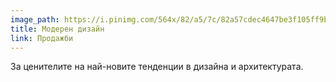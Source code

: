 ```yaml
---
image_path: https://i.pinimg.com/564x/82/a5/7c/82a57cdec4647be3f105ff9be8a4da85.jpg
title: Модерен дизайн
link: Продажби
---
```

За ценителите на най-новите тенденции в дизайна и архитектурата.
